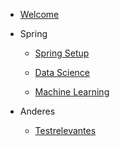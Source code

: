 - [Welcome](/)

- Spring

  - [Spring Setup](content/spring_setup.md)

  - [Data Science](content/datascience.md.md)
  - [Machine Learning](content/machine_learning.md)

- Anderes
  - [Testrelevantes](content/testrelevantes.md)
